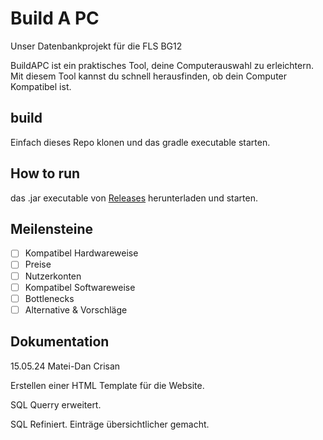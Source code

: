 # Build A PC

Unser Datenbankprojekt für die FLS BG12

BuildAPC ist ein praktisches Tool, deine Computerauswahl zu erleichtern. Mit diesem Tool kannst du schnell herausfinden, ob dein Computer Kompatibel ist.

## build

Einfach dieses Repo klonen und das gradle executable starten.

## How to run

das .jar executable von [Releases](https://github.com/osakaruhub/BuildAPC/releases) herunterladen und starten.

## Meilensteine

- [ ] Kompatibel Hardwareweise
- [ ] Preise
- [ ] Nutzerkonten
- [ ] Kompatibel Softwareweise
- [ ] Bottlenecks
- [ ] Alternative & Vorschläge

## Dokumentation

15.05.24
Matei-Dan Crisan

Erstellen einer HTML Template für die Website.

SQL Querry erweitert.

SQL Refiniert. Einträge übersichtlicher gemacht.
